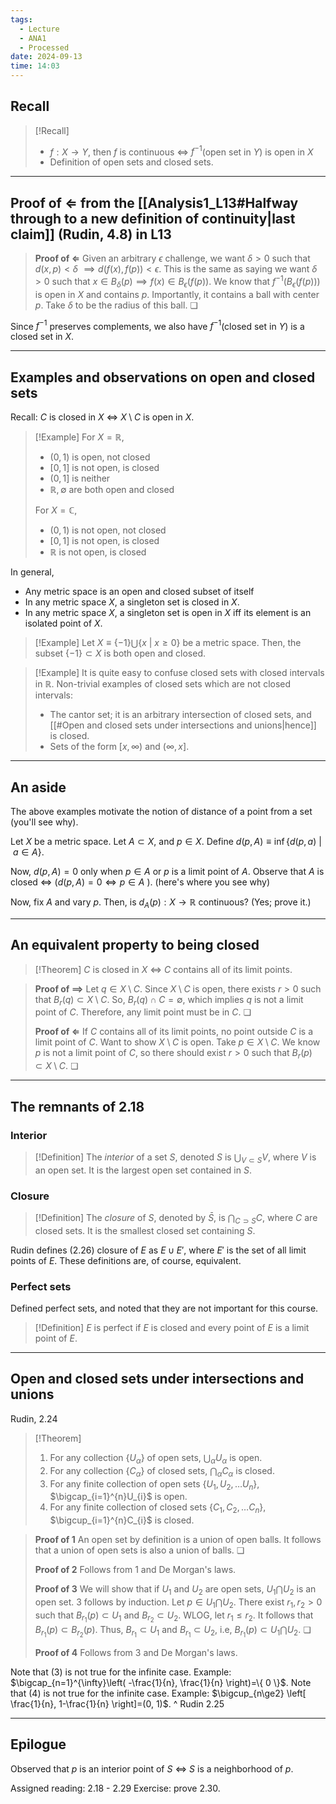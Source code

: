 ```yaml
---
tags:
  - Lecture
  - ANA1
  - Processed
date: 2024-09-13
time: 14:03
---
```

## Recall

>[!Recall]
>- $f:X\to Y$, then $f$ is continuous $\iff$ $f^{-1}$(open set in $Y$)  is open in $X$
>- Definition of open sets and closed sets.

---
## Proof of $\Longleftarrow$ from the [[Analysis1_L13#Halfway through to a new definition of continuity|last claim]] (Rudin, 4.8) in L13

>**Proof of $\Longleftarrow$**
>Given an arbitrary $\epsilon$ challenge, we want $\delta>0$ such that $d(x, p)<\delta$ $\implies d(f(x), f(p))<\epsilon$. This is the same as saying we want $\delta>0$ such that $x\in B_{\delta}(p)\implies f(x)\in B_{\epsilon}(f(p))$. 
>We know that $f^{-1}(B_{\epsilon}(f(p)))$ is open in $X$ and contains $p$. Importantly, it contains a ball with center $p$. Take $\delta$ to be the radius of this ball. ❏

Since $f^{-1}$ preserves complements, we also have $f^{-1}$(closed set in $Y$) is a closed set in $X$.  

---
## Examples and observations on open and closed sets

Recall: $C$ is closed in $X$ $\iff$ $X\setminus C$ is open in $X$.

>[!Example]
>For $X=\mathbb{R}$, 
>- $(0, 1)$ is open, not closed
>- $[0, 1]$ is not open, is closed
>- $(0, 1]$ is neither
>- $\mathbb{R}, \emptyset$ are both open and closed
>
>For $X=\mathbb{C}$, 
>- $(0, 1)$ is not open, not closed
>- $[0, 1]$ is not open, is closed
>- $\mathbb{R}$ is not open, is closed
>

In general,
- Any metric space is an open and closed subset of itself
- In any metric space $X$, a singleton set is closed in $X$. 
- In any metric space $X$, a singleton set is open in $X$ iff its element is an isolated point of $X$. 

>[!Example]
>Let $X\equiv \{ -1 \}\bigcup \{ x\ |\ x\ge 0 \}$ be a metric space. Then, the subset $\{ -1 \}\subset X$ is both open and closed.

>[!Example]
>It is quite easy to confuse closed sets with closed intervals in $\mathbb{R}$. Non-trivial examples of closed sets which are not closed intervals:
>- The cantor set; it is an arbitrary intersection of closed sets, and [[#Open and closed sets under intersections and unions|hence]] is closed.
>- Sets of the form $[x, \infty)$ and $(\infty, x]$.

---
## An aside

The above examples motivate the notion of distance of a point from a set (you'll see why).

Let $X$ be a metric space. Let $A\subset X$, and $p\in X$.
Define $d(p, A)\equiv \inf \{ d(p, a)\ |\ a\in A \}$. 

Now, $d(p, A)=0$ only when $p\in A$ or $p$ is a limit point of $A$. 
Observe that
$A$ is closed $\iff$ ($d(p, A)=0\iff p\in A$ ). (here's where you see why)

Now, fix $A$ and vary $p$. Then, is $d_{A}(p):X\to \mathbb{R}$ continuous? (Yes; prove it.)

---
## An equivalent property to being closed

>[!Theorem]
>$C$ is closed in $X$  $\iff$ $C$ contains all of its limit points.

>**Proof of $\implies$**
>Let $q\in X\setminus C$. Since $X\setminus C$ is open, there exists $r>0$ such that $B_{r}(q)\subset X\setminus C$. So,  $B_{r}(q)\cap C=\emptyset$, which implies $q$ is not a limit point of $C$. Therefore, any limit point must be in $C$. ❏
>
>**Proof of $\Longleftarrow$**
>If $C$ contains all of its limit points, no point outside $C$ is a limit point of $C$. Want to show $X\setminus C$ is open. Take $p\in X\setminus C$. We know $p$ is not a limit point of $C$, so there should exist $r>0$ such that $B_{r}(p)\subset X\setminus C$. ❏

---
## The remnants of 2.18

### Interior

>[!Definition]
>The *interior* of a set $S$, denoted $S$  is $\bigcup_{V\subset S}V$, where $V$ is an open set. It is the largest open set contained in $S$.

### Closure

>[!Definition]
>The *closure* of $S$, denoted by $\bar{S}$, is $\bigcap_{C\supset S}C$, where $C$ are closed sets. It is the smallest closed set containing $S$.

Rudin defines (2.26) closure of $E$ as $E\cup E'$, where $E'$ is the set of all limit points of $E$. These definitions are, of course, equivalent.

### Perfect sets

Defined perfect sets, and noted that they are not important for this course.

>[!Definition]
>$E$ is perfect if $E$ is closed and every point of $E$ is a limit point of $E$. 

---
## Open and closed sets under intersections and unions

Rudin, 2.24
>[!Theorem]
>1. For any collection $\{ U_{\alpha} \}$ of open sets, $\bigcup_{\alpha}U_{\alpha}$ is open.
>2. For any collection $\{ C_{\alpha} \}$ of closed sets, $\bigcap_{\alpha}C_{\alpha}$ is closed.
>3. For any finite collection of open sets $\{ U_{1}, U_{2}, \dots U_{n} \}$, $\bigcap_{i=1}^{n}U_{i}$ is open.
>4. For any finite collection of closed sets $\{ C_{1}, C_{2}, \dots C_{n} \}$, $\bigcup_{i=1}^{n}C_{i}$ is closed.

>**Proof of 1** 
>An open set by definition is a union of open balls. It follows that a union of open sets is also a union of balls. ❏
>
>**Proof of 2**
>Follows from 1 and De Morgan's laws.
>
>**Proof of 3**
>We will show that if $U_{1}$ and $U_{2}$ are open sets, $U_{1}\bigcap U_{2}$ is an open set. 3 follows by induction.
>Let $p\in U_{1}\bigcap U_{2}$. There exist $r_{1}, r_{2}>0$ such that $B_{r_{1}}(p)\subset U_{1}$ and $B_{r_{2}}\subset U_{2}$. WLOG, let $r_{1}\le r_{2}$. It follows that $B_{r_{1}}(p)\subset B_{r_{2}}(p)$. Thus, $B_{r_{1}}\subset U_{1}$ and $B_{r_{1}}\subset U_{2}$, i.e, $B_{r_{1}}(p)\subset U_{1}\bigcap U_{2}$. ❏
>
>**Proof of 4**
>Follows from 3 and De Morgan's laws.

Note that (3) is not true for the infinite case. Example: $\bigcap_{n=1}^{\infty}\left( -\frac{1}{n}, \frac{1}{n} \right)=\{ 0 \}$. 
Note that (4) is not true for the infinite case. Example: $\bigcup_{n\ge2} \left[ \frac{1}{n}, 1-\frac{1}{n} \right]=(0, 1)$.
^ Rudin 2.25

---
## Epilogue

Observed that 
$p$ is an interior point of $S$ $\iff$ $S$ is a neighborhood of $p$.

Assigned reading: 2.18 - 2.29
Exercise: prove 2.30.